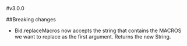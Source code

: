 #v3.0.0

##Breaking changes

- Bid.replaceMacros now accepts the string that contains the MACROS we want to replace as the first argument.
Returns the new String. 
